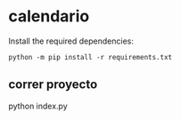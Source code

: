 # calendario

Install the required dependencies:

```
python -m pip install -r requirements.txt
```

## correr proyecto
python index.py


